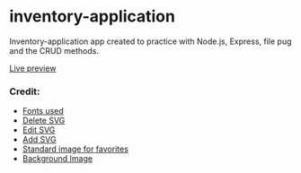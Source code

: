 # inventory-application

<p>Inventory-application app created to practice with Node.js, Express, file pug and the CRUD methods.</p>

<a href="https://the-inventory-of-favorites.fly.dev/" target="_blank">Live preview</a>

<h3>Credit:</H3>

<ul>
  <li><a href="https://fonts.google.com/specimen/Titan+One?preview.text=THE%20INVENTORY%20OF%20FAVORITES&query=titan+one" target="_blank" >Fonts used</a></li>
  <li><a href="https://www.svgrepo.com/svg/440696/trashcan" target="_blank" >Delete SVG</a></li>
  <li><a href="https://www.svgrepo.com/svg/449487/edit" target="_blank" >Edit SVG</a></li>
  <li><a href="https://www.svgrepo.com/svg/494972/add-circle" target="_blank" >Add SVG</a></li>
  <li><a href="https://www.freepik.com/free-vector/isometric-interior-warehouse-with-forklift_6641249.htm#fromView=search&page=1&position=32&uuid=aa7dcd77-bb80-41ae-989f-f1313befbd8e" target="_blank" >Standard image for favorites</a></li>
  <li><a href="https://www.freepik.com/free-vector/my-hobby-related-sports-activities-freetime-illustration_5769099.htm#fromView=search&page=1&position=1&uuid=f7fbeb1a-e9c9-4a7c-985a-331c60e023f7" target="_blank" >
Background Image</a></li>
</ul>
